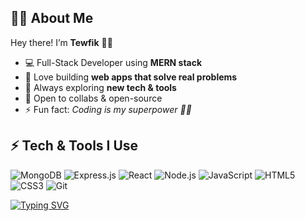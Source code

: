 ## 👨‍💻 About Me  

Hey there! I’m **Tewfik** 🙋‍♂️  
- 💻 Full-Stack Developer using **MERN stack**  
- 🚀 Love building **web apps that solve real problems**  
- 🌱 Always exploring **new tech & tools**  
- 🤝 Open to collabs & open-source  
- ⚡ Fun fact: *Coding is my superpower 🦸‍♂️*



## ⚡ Tech & Tools I Use

![MongoDB](https://img.shields.io/badge/MongoDB-4EA94B?style=for-the-badge&logo=mongodb&logoColor=white)
![Express.js](https://img.shields.io/badge/Express.js-000000?style=for-the-badge&logo=express&logoColor=white)
![React](https://img.shields.io/badge/React-20232A?style=for-the-badge&logo=react&logoColor=61DAFB)
![Node.js](https://img.shields.io/badge/Node.js-339933?style=for-the-badge&logo=node.js&logoColor=white)
![JavaScript](https://img.shields.io/badge/JavaScript-F7DF1E?style=for-the-badge&logo=javascript&logoColor=black)
![HTML5](https://img.shields.io/badge/HTML5-E34F26?style=for-the-badge&logo=html5&logoColor=white)
![CSS3](https://img.shields.io/badge/CSS3-1572B6?style=for-the-badge&logo=css3&logoColor=white)
![Git](https://img.shields.io/badge/Git-F05032?style=for-the-badge&logo=git&logoColor=white)

[![Typing SVG](https://readme-typing-svg.herokuapp.com?font=Fira+Code&size=25&duration=3000&pause=500&color=FF5733&center=true&vCenter=true&width=600&lines=Full-Stack+Web+Developer;MERN+Stack+Developer;React+&+Node.js;MongoDB+Enthusiast;Open+Source+Contributor)](https://git.io/typing-svg)




